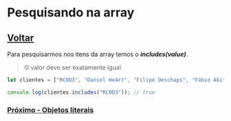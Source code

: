 # Pesquisando na array

## [Voltar](./ArrayDestructuring.md)

Para pesquisarmos nos itens da array temos o **_includes(value)_**.
>O valor deve ser exatamente igual

```js
let clientes = ["RC0D3", "Daniel He4rt", "Filipe Deschaps", "Fábio Akita"];

console.log(clientes.includes("RC0D3")); // true

```

### [Próximo - Objetos literais](./ObjectLiterals.md)
